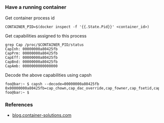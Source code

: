 ##
### Have a running container

Get container process id
```
CONTAINER_PID=$(docker inspect -f '{{.State.Pid}}' <container_id>)
```

Get capabilities assigned to this process
```
grep Cap /proc/$CONTAINER_PID/status
CapInh: 00000000a80425fb
CapPrm: 00000000a80425fb
CapEff: 00000000a80425fb
CapBnd: 00000000a80425fb
CapAmb: 0000000000000000
```

Decode the above capabilities using capsh
```
foo@bar:~ $ capsh --decode=00000000a80425fb
0x00000000a80425fb=cap_chown,cap_dac_override,cap_fowner,cap_fsetid,cap_kill,cap_setgid,cap_setuid,cap_setpcap,cap_net_bind_service,cap_net_raw,cap_sys_chroot,cap_mknod,cap_audit_write,cap_setfcap
foo@bar:~ $
```

### References
- [blog.container-solutions.com](https://blog.container-solutions.com/linux-capabilities-in-practice)
